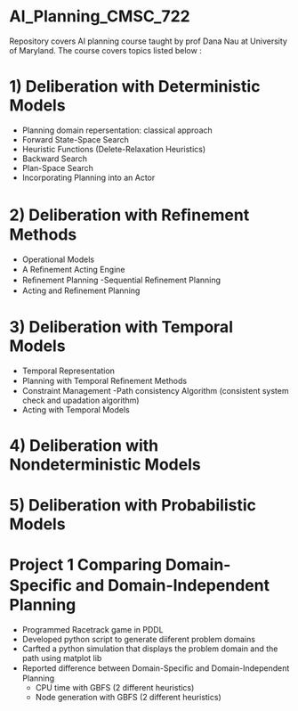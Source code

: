 # AI_Planning_CMSC_722
Repository covers AI planning course taught by prof Dana Nau at University of Maryland.
The course covers topics listed below :
# 1) Deliberation with Deterministic Models
  - Planning domain repersentation: classical approach
  - Forward State-Space Search 
  - Heuristic Functions (Delete-Relaxation Heuristics)
  - Backward Search 
  - Plan-Space Search
  - Incorporating Planning into an Actor  
# 2) Deliberation with Reﬁnement Methods
  - Operational Models
  - A Reﬁnement Acting Engine
  - Reﬁnement Planning 
    -Sequential Reﬁnement Planning
  - Acting and Reﬁnement Planning
# 3) Deliberation with Temporal Models
  - Temporal Representation
  - Planning with Temporal Reﬁnement Methods 
  - Constraint Management
    -Path consistency Algorithm (consistent system check and upadation algorithm)
  - Acting with Temporal Models
 # 4) Deliberation with Nondeterministic Models 
 # 5) Deliberation with Probabilistic Models
 # Project 1 Comparing Domain-Speciﬁc and Domain-Independent Planning
  - Programmed Racetrack game in PDDL
  - Developed python script to generate diiferent problem domains 
  - Carfted a python simulation that displays the problem domain and the path using matplot lib 
  - Reported difference between Domain-Speciﬁc and Domain-Independent Planning
    - CPU time with GBFS (2 different heuristics)
    - Node generation with GBFS (2 different heuristics)
    
